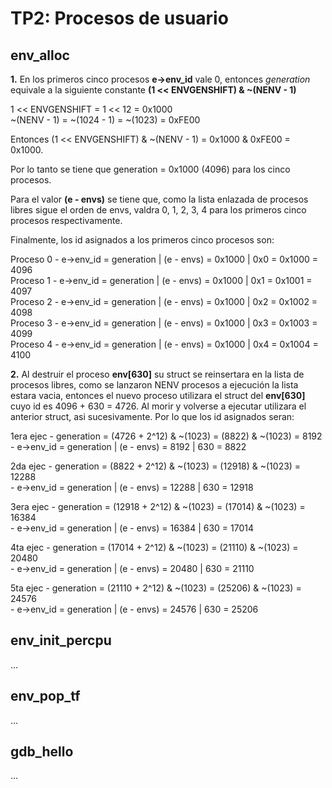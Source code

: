 TP2: Procesos de usuario
========================

env_alloc
---------
**1.** En los primeros cinco procesos **e->env_id** vale 0, entonces *generation* equivale a la siguiente constante **(1 << ENVGENSHIFT) & ~(NENV - 1)**  
  
 1 << ENVGENSHIFT = 1 << 12 = 0x1000  
 ~(NENV - 1) = ~(1024 - 1) = ~(1023) = 0xFE00  
  
 Entonces (1 << ENVGENSHIFT) & ~(NENV - 1) = 0x1000 & 0xFE00 = 0x1000.  
  
 Por lo tanto se tiene que generation = 0x1000 (4096) para los cinco procesos.  
 
 Para el valor **(e - envs)** se tiene que, como la lista enlazada de procesos libres sigue el orden de envs, valdra 0, 1, 2, 3, 4 para los primeros cinco procesos respectivamente.  
  
 Finalmente, los id asignados a los primeros cinco procesos son:  

 Proceso 0 - e->env_id = generation | (e - envs) = 0x1000 | 0x0 = 0x1000 = 4096  
 Proceso 1 - e->env_id = generation | (e - envs) = 0x1000 | 0x1 = 0x1001 = 4097  
 Proceso 2 - e->env_id = generation | (e - envs) = 0x1000 | 0x2 = 0x1002 = 4098  
 Proceso 3 - e->env_id = generation | (e - envs) = 0x1000 | 0x3 = 0x1003 = 4099  
 Proceso 4 - e->env_id = generation | (e - envs) = 0x1000 | 0x4 = 0x1004 = 4100  
  
**2.** Al destruir el proceso **env[630]** su struct se reinsertara en la lista de procesos libres, como se lanzaron NENV procesos a ejecución la lista estara vacia, entonces el nuevo proceso utilizara el struct del **env[630]** cuyo id es 4096 + 630 = 4726. Al morir y volverse a ejecutar utilizara el anterior struct, asi sucesivamente. Por lo que los id asignados seran:  

1era ejec - generation = (4726 + 2^12) & ~(1023) = (8822) & ~(1023) = 8192  
			 - e->env_id = generation | (e - envs) = 8192 | 630 = 8822  
  
2da ejec - generation = (8822 + 2^12) & ~(1023) = (12918) & ~(1023) = 12288  
			 - e->env_id = generation | (e - envs) = 12288 | 630 = 12918  
  
3era ejec - generation = (12918 + 2^12) & ~(1023) = (17014) & ~(1023) = 16384  
			 - e->env_id = generation | (e - envs) = 16384 | 630 = 17014  
  
4ta ejec - generation = (17014 + 2^12) & ~(1023) = (21110) & ~(1023) = 20480  
			 - e->env_id = generation | (e - envs) = 20480 | 630 = 21110  
  
5ta ejec - generation = (21110 + 2^12) & ~(1023) = (25206) & ~(1023) = 24576  
			 - e->env_id = generation | (e - envs) = 24576 | 630 = 25206  
  

env_init_percpu
---------------

...


env_pop_tf
----------

...


gdb_hello
---------

...
